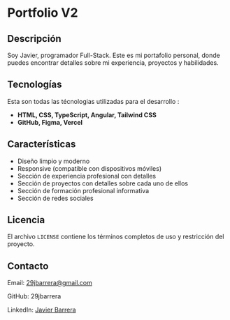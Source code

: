# Portfolio V2

## Descripción

Soy Javier, programador Full-Stack. Este es mi portafolio personal, donde puedes encontrar detalles sobre mi experiencia, proyectos y habilidades.

## Tecnologías

Esta son todas las técnologias utilizadas para el desarrollo :

- **HTML, CSS, TypeScript, Angular, Tailwind CSS**
- **GitHub, Figma, Vercel**

## Características

- Diseño limpio y moderno
- Responsive (compatible con dispositivos móviles)
- Sección de experiencia profesional con detalles
- Sección de proyectos con detalles sobre cada uno de ellos
- Sección de formación profesional informativa
- Sección de redes sociales

## Licencia

El archivo `LICENSE` contiene los términos completos de uso y restricción del proyecto.

## Contacto

Email: 29jbarrera@gmail.com

GitHub: 29jbarrera

LinkedIn: [Javier Barrera](https://www.linkedin.com/in/javier-barrera-lopez/)
